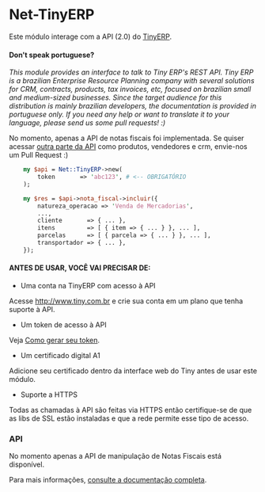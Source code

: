 Net-TinyERP
===========

Este módulo interage com a API (2.0) do [TinyERP](http://tiny.com.br).

#### Don't speak portuguese?

*This module provides an interface to talk to Tiny ERP's REST API.
Tiny ERP is a brazilian Enterprise Resource Planning company with
several solutions for CRM, contracts, products, tax invoices, etc,
focused on brazilian small and medium-sized businesses.
Since the target audience for this distribution is mainly brazilian
developers, the documentation is provided in portuguese only.
If you need any help or want to translate it to your language, please
send us some pull requests! :)*


No momento, apenas a API de notas fiscais foi implementada. Se quiser
acessar [outra parte da API](https://tiny.com.br/info/api-desenvolvedores)
como produtos, vendedores e crm, envie-nos um Pull Request :)

```perl
    my $api = Net::TinyERP->new(
        token       => 'abc123', # <-- OBRIGATÓRIO
    );

    my $res = $api->nota_fiscal->incluir({
        natureza_operacao => 'Venda de Mercadorias',
        ...,
        cliente       => { ... },
        itens         => [ { item => { ... } }, ... ],
        parcelas      => [ { parcela => { ... } }, ... ],
        transportador => { ... },
    });
```

#### ANTES DE USAR, VOCÊ VAI PRECISAR DE:

* Uma conta na TinyERP com acesso à API

Acesse http://www.tiny.com.br e crie sua conta em um plano que
tenha suporte à API.

* Um token de acesso à API

Veja [Como gerar seu token](https://tiny.com.br/info/api.php?p=api2-gerar-token-api).

* Um certificado digital A1

Adicione seu certificado dentro da interface web do Tiny antes de usar este módulo.

* Suporte a HTTPS

Todas as chamadas à API são feitas via HTTPS então certifique-se de que as
libs de SSL estão instaladas e que a rede permite esse tipo de acesso.

### API

No momento apenas a API de manipulação de Notas Fiscais está disponível.

Para mais informações, [consulte a documentação completa](https://metacpan.org/pod/Net::TinyERP).




